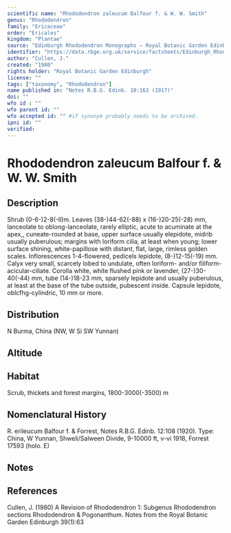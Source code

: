 ```yaml
---
scientific name: "Rhododendron zaleucum Balfour f. & W. W. Smith"
genus: "Rhododendron"
family: "Ericaceae"
order: "Ericales"
kingdom: "Plantae"
source: "Edinburgh Rhododendron Monographs – Royal Botanic Garden Edinburgh"
identifier: "https://data.rbge.org.uk/service/factsheets/Edinburgh_Rhododendron_Monographs.xhtml"
author: "Cullen, J."
created: "1980"
rights holder: "Royal Botanic Garden Edinburgh"
license: ""
tags: ["taxonomy", "Rhododendron"]
name published in: "Notes R.B.G. Edinb. 10:163 (1917)"
doi: ""
wfo id : ""
wfo parent id: ""
wfo accepted id: "" #if synonym probably needs to be archived.                      
ipni id: ""
verified:
---
```


                       

# Rhododendron zaleucum Balfour f. & W. W. Smith

## Description
Shrub (0-6-)2-8(-ll)m. Leaves (38-)44-62(-88) x (16-)20-25(-28) mm, lanceolate to oblong-lanceolate, rarely elliptic, acute to acuminate at the apex,, cuneate-rounded at base, upper surface usually elepidote, midrib usually puberulous; margins with loriform cilia, at least when young; lower surface shining, white-papillose with distant, flat, large, rimless golden scales. Inflorescences 1-4-fIowered, pedicels lepidote, (8-)12-15(-19) mm. Calyx very small, scarcely lobed to undulate, often loriform- and/or filiform-acicular-ciliate. Corolla white, white flushed pink or lavender, (27-)30-40(-44) mm, tube (14-)18-23 mm, sparsely lepidote and usually puberulous, at least at the base of the tube outside, pubescent inside. Capsule lepidote, oblcfhg-cylindric, 10 mm or more.

## Distribution
N Burma, China (NW, W Si SW Yunnan)

## Altitude


## Habitat
Scrub, thickets and forest margins, 1800-3000(-3500) m

## Nomenclatural History
R. erileucum Balfour f. & Forrest, Notes R.B.G. Edinb. 12:108 (1920). Type: China, W Yunnan, Shweli/Salween Divide, 9-10000 ft, v-vi 1918, Forrest 17593 (holo. E)
                       
## Notes


## References

Cullen, J. (1980) A Revision of Rhododendron 1: Subgenus Rhododendron sections Rhododendron & Pogonanthum. Notes from the Royal Botanic Garden Edinburgh 39(1):63
